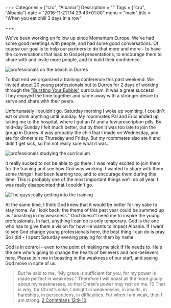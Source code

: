 +++
Categories = ["cru", "Albania"]
Description = ""
Tags = ["cru", "Albania"]
date = "2016-11-21T14:29:43+01:00"
menu = "main"
title = "When you eat chili 3 days in a row"

+++

We've been working on follow up since Momentum Europe.  We've had some good
meetings with people, and had some good conversations.  Of course our goal is
to help our partners to do that more and more - to have the conversations that
lead to Gospel presentations, to encourage them to share with and invite
more people, and to build their confidence.

![professionals on the beach in Durres](/images/yps_byb_1.jpg)

To that end we organized a training conference this past weekend.  We invited
about 20 young professionals out to Durres for 2 days of working through the
["Bursting Your Bubble"](http://burstingyourbubble.org/) curriculum.  It was
a great success!  They enjoyed the time together and came away with a stronger
desire to serve and share with their peers.

Unfortunately I couldn't go.  Saturday morning I woke up vomiting.  I couldn't
eat or drink anything until Sunday.  My roommates Pal and Eriol ended up taking
me to the hospital, where I got an IV and a few prescription pills.  By mid-day
Sunday I felt much better, but by then it was too late to join the group in Durres.
It was probably the chili that I made on Wednesday, and ate for dinner also
Thursday and Friday.  But my roommates also ate it and didn't get sick, so I'm
not really sure what it was.

![professionals studying the curriculum](/images/yps_byb_2.jpg)

It really sucked to not be able to go there.  I was really excited to join them
for the training and see how God was working.  I wanted to share with them some
things I had been learning too, and to encourage them during this time.  This is
probably one of the most important things we'll do all year.  I was really
disappointed that I couldn't go.

![The guys really getting into the training](/images/yps_byb_3.jpg)

At the same time, I think God knew that it would be better for my sake to stay
home.  As I look back, the theme of this past year could be summed up as "boasting
in my weakness."  God doesn't need me to inspire the young professionals.  In fact,
anything I can do is only temporary.  God is the one who has to give them a vision
for how He wants to impact Albania.  If I want to see God change young professionals
here, the best thing I can do is pray.  So I did - I spent Saturday evening
praying for them by name.

God is in control - even to the point of making me sick if He needs to.  He's
the one who's going to change the hearts of believers and non-believers here.
Please join me in boasting in the weakness of our staff, and seeing God move
in spite of us.

> But he said to me, “My grace is sufficient for you, for my power is made perfect in
> weakness.” Therefore I will boast all the more gladly about my weaknesses, so
> that Christ’s power may rest on me. 10 That is why, for Christ’s sake, I delight
> in weaknesses, in insults, in hardships, in persecutions, in difficulties. For
> when I am weak, then I am strong.
> <span class="source"><a href="http://biblehub.com/niv/2_corinthians/12.htm">2 Corinthians 12:9-10</a></span>
